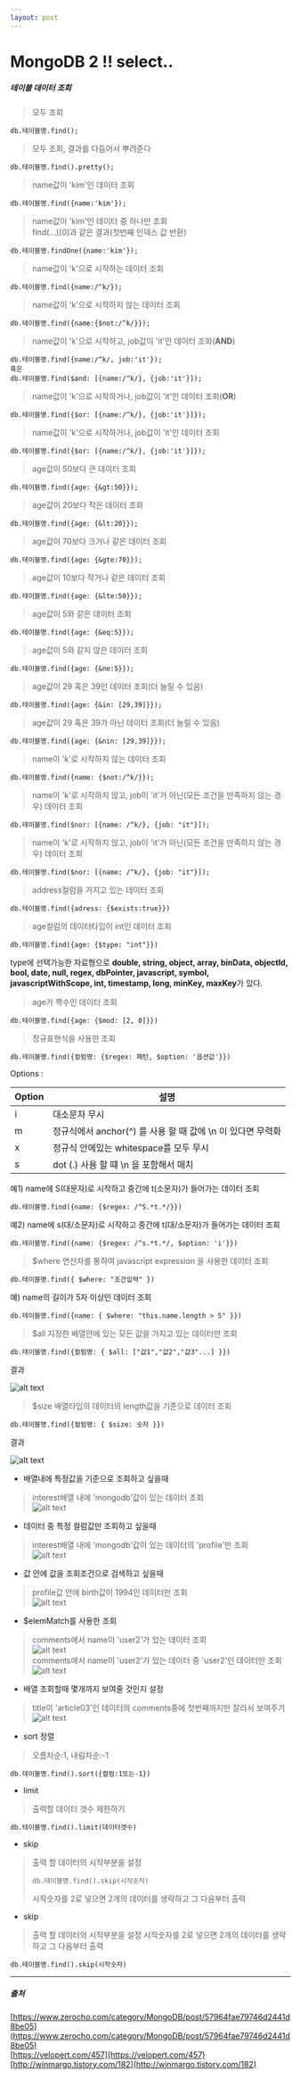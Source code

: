 ```yaml
---
layout: post
---
```


# MongoDB 2 !! select..



##### 테이블 데이터 조회  

>모두 조회  
```
db.테이블명.find();
```

>모두 조회, 결과를 다듬어서 뿌려준다  
```
db.테이블명.find().pretty();
```

>name값이 'kim'인 데이터 조회  
```
db.테이블명.find({name:'kim'});
```

>name값이 'kim'인 데이터 중 하나만 조회  
>find(...)[0]과 같은 결과(첫번째 인덱스 값 반환)  
```
db.테이블명.findOne({name:'kim'});
```

>name값이 'k'으로 시작하는 데이터 조회  
```
db.테이블명.find({name:/^k/});
```

>name값이 'k'으로 시작하지 않는 데이터 조회  
```
db.테이블명.find({name:{$not:/^k/}});
```

>name값이 'k'으로 시작하고, job값이 'it'인 데이터 조회(**AND**)  
```
db.테이블명.find({name:/^k/, job:'it'});
혹은
db.테이블명.find($and: [{name:/^k/}, {job:'it'}]);
```

>name값이 'k'으로 시작하거나, job값이 'it'인 데이터 조회(**OR**)  
```
db.테이블명.find({$or: [{name:/^k/}, {job:'it'}]});
```

>name값이 'k'으로 시작하거나, job값이 'it'인 데이터 조회  
```
db.테이블명.find({$or: [{name:/^k/}, {job:'it'}]});
```

>age값이 50보다 큰 데이터 조회  
```
db.테이블명.find({age: {&gt:50}});
```

>age값이 20보다 작은 데이터 조회  
```
db.테이블명.find({age: {&lt:20}});
```
  
>age값이 70보다 크거나 같은 데이터 조회  
```
db.테이블명.find({age: {&gte:70}});
```
  
>age값이 10보다 작거나 같은 데이터 조회  
```
db.테이블명.find({age: {&lte:50}});
```
  
>age값이 5와 같은 데이터 조회  
```
db.테이블명.find({age: {&eq:5}});
```
  
>age값이 5와 같지 않은 데이터 조회  
```
db.테이블명.find({age: {&ne:5}});
```
  
>age값이 29 혹은 39인 데이터 조회(더 늘릴 수 있음)  
```
db.테이블명.find({age: {&in: [29,39]}});
```
  
>age값이 29 혹은 39가 아닌 데이터 조회(더 늘릴 수 있음)  
```
db.테이블명.find({age: {&nin: [29,39]}});
```
  
>name이 'k'로 시작하지 않는 데이터 조회  
```
db.테이블명.find({name: {$not:/^k/}});
```
  
>name이 'k'로 시작하지 않고, job이 'it'가 아닌(모든 조건을 만족하지 않는 경우) 데이터 조회  
```
db.테이블명.find($nor: [{name: /^k/}, {job: "it"}]);
```
  
>name이 'k'로 시작하지 않고, job이 'it'가 아닌(모든 조건을 만족하지 않는 경우) 데이터 조회  
```
db.테이블명.find($nor: [{name: /^k/}, {job: "it"}]);
```
  
>address컬럼을 가지고 있는 데이터 조회
```
db.테이블명.find({adress: {$exists:true}})
```
  
>age컬럼의 데이터타입이 int인 데이터 조회  
```
db.테이블명.find({age: {$type: "int"}})
```
type에 선택가능한 자료형으로 **double, string, object, array, binData, objectId, bool, date, null, regex, dbPointer, javascript, symbol, javascriptWithScope, int, timestamp, long, minKey, maxKey**가 있다.  
  
>age가 짝수인 데이터 조회  
```
db.테이블명.find({age: {$mod: [2, 0]}})
```

>정규표현식을 사용한 조회
```
db.테이블명.find({컬럼명: {$regex: 패턴, $option: '옵션값'}})
```
Options :  

Option | 설명
--- | ---
i | 대소문자 무시
m | 정규식에서 anchor(^) 를 사용 할 때 값에 \n 이 있다면 무력화
x | 정규식 안에있는 whitespace를 모두 무시
s | dot (.) 사용 할 떄 \n 을 포함해서 매치

예1) name에 S(대문자)로 시작하고 중간에 t(소문자)가 들어가는 데이터 조회
```
db.테이블명.find({name: {$regex: /^S.*t.*/}})
```
예2) name에 s(대/소문자)로 시작하고 중간에 t(대/소문자)가 들어가는 데이터 조회
```
db.테이블명.find({name: {$regex: /^s.*t.*/, $option: 'i'}})
```

>$where 연산자를 통하여 javascript expression 을 사용한 데이터 조회  
```
db.테이블명.find({ $where: "조건입력" })
```
예) name의 길이가 5자 이상인 데이터 조회
```
db.테이블명.find({name: { $where: "this.name.length > 5" }})
```


>$all 지정한 배열안에 있는 모든 값을 가지고 있는 데이터만 조회
```
db.테이블명.find({컬럼명: { $all: ["값1","값2","값3"...] }})
```

결과  

![alt text](https://zzingyuna.github.io/image/find_all_example.JPG)


>$size 배열타입의 데이터의 length값을 기준으로 데이터 조회  

```
db.테이블명.find({컬럼명: { $size: 숫자 }})
```

결과  

![alt text](https://zzingyuna.github.io/image/find_size_example.JPG)



* 배열내에 특정값을 기준으로 조회하고 싶을때  
>interest배열 내에 'mongodb'값이 있는 데이터 조회  
>![alt text](https://zzingyuna.github.io/image/find_arraySelect_example.JPG)


* 데이터 중 특정 컬럼값만 조회하고 싶을때  
>interest배열 내에 'mongodb'값이 있는 데이터의 'profile'만 조회  
>![alt text](https://zzingyuna.github.io/image/file_selectCol_example.JPG)


* 값 안에 값을 조회조건으로 검색하고 싶을때  
>profile값 안에 birth값이 1994인 데이터만 조회  
>![alt text](https://zzingyuna.github.io/image/find_attr_example.JPG)


* $elemMatch를 사용한 조회  
>comments에서 name이 'user2'가 있는 데이터 조회  
>![alt text](https://zzingyuna.github.io/image/find_elemMatch_example.JPG)  
>comments에서 name이 'user2'가 있는 데이터 중 'user2'인 데이터만 조회
>![alt text](https://zzingyuna.github.io/image/find_elemMatch2_example.JPG)  


* 배열 조회할때 몇개까지 보여줄 것인지 설정  
>title이 'article03'인 데이터의 comments중에 첫번째까지만 잘라서 보여주기  
![alt text](https://zzingyuna.github.io/image/find_slice_example.JPG)


* sort 정렬
>오름차순:1, 내림차순:-1
```
db.테이블명.find().sort({컬럼:1또는-1})
```


* limit 
>출력할 데이터 갯수 제한하기
```
db.테이블명.find().limit(데이터갯수)
```


* skip 
>출력 할 데이터의 시작부분을 설정
>```
>db.테이블명.find().skip(시작숫자)
>```
>시작숫자를 2로 넣으면 2개의 데이터를 생략하고 그 다음부터 출력


* skip 
>출력 할 데이터의 시작부분을 설정
>시작숫자를 2로 넣으면 2개의 데이터를 생략하고 그 다음부터 출력
```
db.테이블명.find().skip(시작숫자)
```




---
##### 출처  
[https://www.zerocho.com/category/MongoDB/post/57964fae79746d2441d8be05](https://www.zerocho.com/category/MongoDB/post/57964fae79746d2441d8be05)  
[https://velopert.com/457](https://velopert.com/457)  
[http://winmargo.tistory.com/182](http://winmargo.tistory.com/182)  


